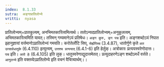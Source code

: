 ```yaml
---
index:  8.1.33
sutra:  अङ्गाप्रातिलोभ्ये
vritti:  nyasa
---
```


प्रातिलोभ्यम्=प्रातकूल्यम्, अनभिमतकारित्वमित्यर्थः। ततोऽन्यदप्रातिलोभ्यम्=अनुकूलत्वम्, अभिमतकारित्वमिति यावत्। तस्मिन् गम्यमानेऽयं प्रतिषेधः। `अङ्ग कुरु, ङ्ग पच` इति। अङ्गशब्दोऽयं निपात इहानुज्ञायां वर्त्तमानोऽप्रातिलोभ्यं गमयति। करोतेर्लोटि सिप्, `सेर्ह्यपिच्च` (3.4.87), धातोर्गुणे कृते `अत उत्सार्वधातुके` (6.4.110) इत्युत्त्वम्, `उत्तश्च प्रत्ययात्` (6.4.1-6) इति हेर्लुक्। अत्रोकारः प्रत्ययस्वरेणोदात्तः। `पच` इति। `अतो हेः` (6.4.105) इति लुक्। धातुस्वरेणाद्युदात्तमेतत्। प्रत्युदाहरणेऽङ्ग शब्दोऽमर्धे वर्त्तते।
`आनुलभ्ये` इति वक्तव्येऽप्रातिलोम्ये इति वचनं वैचित्र्यार्थम्।।

